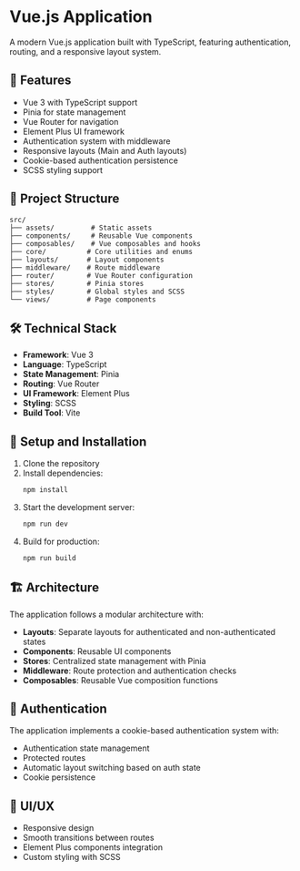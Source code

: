 # Vue.js Application

A modern Vue.js application built with TypeScript, featuring authentication, routing, and a responsive layout system.

## 🚀 Features

- Vue 3 with TypeScript support
- Pinia for state management
- Vue Router for navigation
- Element Plus UI framework
- Authentication system with middleware
- Responsive layouts (Main and Auth layouts)
- Cookie-based authentication persistence
- SCSS styling support

## 📁 Project Structure

```
src/
├── assets/         # Static assets
├── components/     # Reusable Vue components
├── composables/    # Vue composables and hooks
├── core/          # Core utilities and enums
├── layouts/       # Layout components
├── middleware/    # Route middleware
├── router/        # Vue Router configuration
├── stores/        # Pinia stores
├── styles/        # Global styles and SCSS
└── views/         # Page components
```

## 🛠️ Technical Stack

- **Framework**: Vue 3
- **Language**: TypeScript
- **State Management**: Pinia
- **Routing**: Vue Router
- **UI Framework**: Element Plus
- **Styling**: SCSS
- **Build Tool**: Vite

## 🔧 Setup and Installation

1. Clone the repository
2. Install dependencies:
   ```bash
   npm install
   ```
3. Start the development server:
   ```bash
   npm run dev
   ```
4. Build for production:
   ```bash
   npm run build
   ```

## 🏗️ Architecture

The application follows a modular architecture with:

- **Layouts**: Separate layouts for authenticated and non-authenticated states
- **Components**: Reusable UI components
- **Stores**: Centralized state management with Pinia
- **Middleware**: Route protection and authentication checks
- **Composables**: Reusable Vue composition functions

## 🔐 Authentication

The application implements a cookie-based authentication system with:
- Authentication state management
- Protected routes
- Automatic layout switching based on auth state
- Cookie persistence

## 🎨 UI/UX

- Responsive design
- Smooth transitions between routes
- Element Plus components integration
- Custom styling with SCSS